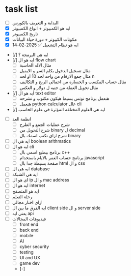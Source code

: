 # task list
- [ ]  البداية و التعريف بالكورس
- [x] ايه هو الكمبيوتر + انواع الكمبيوتر
- [x] تاريخ الكمبيوتر
- [x] مكونات الكبيوتر + دورة حياة البيانات
- [x] ايه هو نظام التشغيل ✅ 2025-02-14
- [/] ايه هي البرمجة ؟
- [/] ايه هو ال flow chart
	- [ ] مثال الاله الحاسبة
	- [ ] مثال تسجيل الدخول بكلم السر و الايميل
	- [ ] مثال جمع الارقام من واحد لحد 10 او لحد n
	- [ ] مثال حساب المكسب و الخسارة من اجمالي الربح و التكاليف
	- [ ] مثال تحويل العملة من جنيه ل دولار و العكس
- [/] ايه هو ال text editor
	- [ ] هنعمل برنامج نوتس بسيط هيكون مكتوب و نشرحه
	- [ ] هنعمل python calculator عال cli
- [/] ايه هي العلوم المختلفة المؤثرة في علوم الحاسب
- [ ] انظمة العد
	- [ ] شرح عمليات الجمع و الطرح
	- [ ] شرح التحويل من binary ل decimal
	- [ ] شرح ازاي تكتب اسمك بال binary
- [ ] ايه هي ال boolean arithmatics
- [ ] ايه هو ال cli
	- [ ] برنامج بيطبع اسمي بال c++
	- [ ] برنامج حساب العمر بالايام باستخدام javascript
	- [ ] صفحة بسيطة جدا بال html و ال css
- [ ] ايه هي ال database
- [ ] ايه هي الشبكة 
- [ ] اي هو ال ip و ال mac address
- [ ] ايه هو ال internet
- [ ] ايه هو المتصفح
- [ ] رحلة التعلم
- [ ] ازاي اختار مجالي
- [ ] ايه الفرق ما بين ال client side و ال server side
- [ ] يعني ايه api
- [ ] فيديوهات المجالات 
	- [ ] front end
	- [ ] back end
	- [ ] mobile 
	- [ ] AI 
	- [ ] cyber security
	- [ ] testing 
	- [ ] UI and UX
	- [ ] game dev
	- [-] 